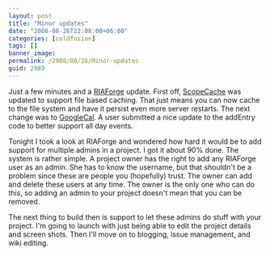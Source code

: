 ```yaml
---
layout: post
title: "Minor updates"
date: "2008-08-26T22:08:00+06:00"
categories: [coldfusion]
tags: []
banner_image: 
permalink: /2008/08/26/Minor-updates
guid: 2989
---
```


Just a few minutes and a <a href="http://www.riaforge.org">RIAForge</a> update. First off, <a href="http://scopecache.riaforge.org">ScopeCache</a> was updated to support file based caching. That just means you can now cache to the file system and have it persist even more server restarts. The next change was to <a href="http://googlecal.riaforge.org">GoogleCal</a>. A user submitted a nice update to the addEntry code to better support all day events.

Tonight I took a look at RIAForge and wondered how hard it would be to add support for multiple admins in a project. I got it about 90% done. The system is rather simple. A project owner has the right to add any RIAForge user as an admin. She has to know the username, but that shouldn't be a problem since these are people you (hopefully) trust. The owner can add and delete these users at any time. The owner is the only one who can do this, so adding an admin to your project doesn't mean that you can be removed. 

The next thing to build then is support to let these admins do stuff with your project. I'm going to launch with just being able to edit the project details and screen shots. Then I'll move on to blogging, issue management, and wiki editing.